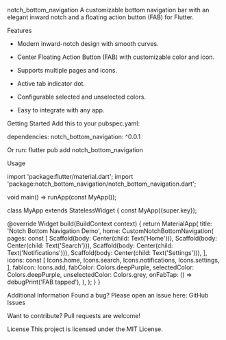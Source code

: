 notch_bottom_navigation
A customizable bottom navigation bar with an elegant inward notch and a floating action button (FAB) for Flutter.


Features
* Modern inward-notch design with smooth curves.

* Center Floating Action Button (FAB) with customizable color and icon.

* Supports multiple pages and icons.

* Active tab indicator dot.

* Configurable selected and unselected colors.

* Easy to integrate with any app.


Getting Started
Add this to your pubspec.yaml:

dependencies:
  notch_bottom_navigation: ^0.0.1

Or run:
flutter pub add notch_bottom_navigation

Usage

import 'package:flutter/material.dart';
import 'package:notch_bottom_navigation/notch_bottom_navigation.dart';

void main() => runApp(const MyApp());

class MyApp extends StatelessWidget {
  const MyApp({super.key});

  @override
  Widget build(BuildContext context) {
    return MaterialApp(
      title: 'Notch Bottom Navigation Demo',
      home: CustomNotchBottomNavigation(
        pages: const [
          Scaffold(body: Center(child: Text('Home'))),
          Scaffold(body: Center(child: Text('Search'))),
          Scaffold(body: Center(child: Text('Notifications'))),
          Scaffold(body: Center(child: Text('Settings'))),
        ],
        icons: const [
          Icons.home,
          Icons.search,
          Icons.notifications,
          Icons.settings,
        ],
        fabIcon: Icons.add,
        fabColor: Colors.deepPurple,
        selectedColor: Colors.deepPurple,
        unselectedColor: Colors.grey,
        onFabTap: () => debugPrint('FAB tapped'),
      ),
    );
  }
}

Additional Information
Found a bug? Please open an issue here: GitHub Issues

Want to contribute? Pull requests are welcome!

License
This project is licensed under the MIT License.


